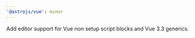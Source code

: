 ```yaml
---
'@astrojs/vue': minor
---
```


Add editor support for Vue non setup script blocks and Vue 3.3 generics.
